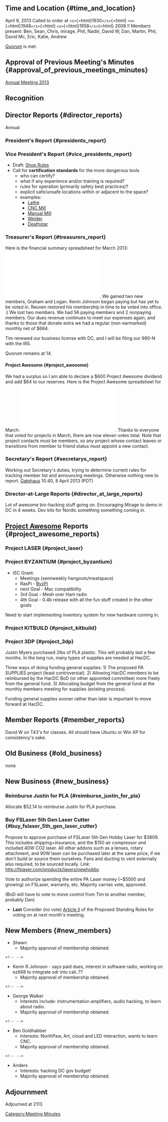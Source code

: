 ## Time and Location {#time_and_location}

April 9, 2013 Called to order at `<s>`{=html}1930`</s>`{=html}
`<s>`{=html}1948`</s>`{=html} `<s>`{=html}1958`</s>`{=html} 2008 !!
Members present: Ben, Sean, Chris, mirage, Phil, Nadiir, David W, Dan,
Martin, Phil, David Mc, Eric, Katie, Andrew

[Quorum](Quorum) is met.

## Approval of Previous Meeting's Minutes {#approval_of_previous_meetings_minutes}

[Annual Meeting 2013](Annual_Meeting_2013)

## Recognition

## Director Reports {#director_reports}

Annual

### President's Report {#presidents_report}

### Vice President's Report {#vice_presidents_report}

-   Draft: [Shop Rules](Shop_Rules)
-   Call for **certification standards** for the more dangerous tools
    -   who can certify?
    -   what if any experience and/or training is required?
    -   rules for operation (primarily safety best practices)?
    -   explicit safe/unsafe locations within or adjacent to the space?
    -   examples:
        -   [Lathe](Certification_Lathe)
        -   [CNC Mill](Certification_CNC_Mill)
        -   [Manual Mill](Certification_Manual_Mill)
        -   [Welder](Certification_Welder)
        -   [Deathstar](Certification_Deathstar)

### Treasurer's Report {#treasurers_report}

Here is the financial summary spreadsheet for March 2013:
![](HacDC_Financials_2013_03.pdf "HacDC_Financials_2013_03.pdf"). We
gained two new members, Graham and Logan. Kevin Johnson began paying but
has yet to be voted in. Reuven restored his membership in time to be
voted into office. :) We lost two members. We had 56 paying members and
2 nonpaying members. Our dues revenue continues to meet our expenses
again, and thanks to those that donate extra we had a regular
(non-earmarked) monthly net of \$664.

Tim renewed our business license with DC, and I will be filing our 990-N
with the IRS.

Quorum remains at 14.

#### Project Awesome {#project_awesome}

We had a surplus so I am able to declare a \$600 Project Awesome
dividend and add \$64 to our reserves. Here is the Project Awesome
spreadsheet for March:
![](HacDC_PA_Projects-2013_03.pdf "HacDC_PA_Projects-2013_03.pdf").
Thanks to everyone that voted for projects in March, there are now
eleven votes total. Note that project contacts must be members, so any
project whose contact leaves or transitions from member to friend status
must appoint a new contact.

### Secretary's Report {#secretarys_report}

Working out Secretary's duties, trying to determine current rules for
tracking member list and announcing meetings. Otherwise nothing new to
report. [Gatohaus](User:Gatohaus) 10:40, 8 April 2013 (PDT)

### Director-at-Large Reports {#director_at_large_reports}

Lot of awesome bio-hacking stuff going on. Encouraging Mirage to demo in
DC in 4 weeks. Dev kits for Nordic something something coming in.

## [Project Awesome](:Category:Project_Awesome) Reports {#project_awesome_reports}

### Project LASER {#project_laser}

### Project BYZANTIUM {#project_byzantium}

-   ISC Grant:
    -   Meetings (semiweekly hangouts/meatspace)
    -   RasPi - [ByzPi](https://github.com/byzantium/ByzPi)
    -   next Goal - Mac compatibility
    -   3rd Goal - Mesh over Ham radio
    -   4th Goal - 0.4b release with all the fun stuff created in the
        other goals

Need to start implementing inventory system for new hardware coming in.

### Project KITBUILD {#project_kitbuild}

### Project 3DP {#project_3dp}

Justin Myers purchased 2lbs of PLA plastic. This will probably last a
few months. In the long run, many types of supplies are needed at HacDC.

Three ways of doing funding general supplies: 1) The proposed PA
SUPPLIES project (least controversial). 2) Allowing HacDC members to be
reimbursed by the HacDC BoD (or other appointed committee) more freely
from the general fund. 3) Allocating budget from the general fund at the
monthly members meeting for supplies (existing process).

Funding general supplies sooner rather than later is important to move
forward at HacDC.

## Member Reports {#member_reports}

David W on T43's for classes. All should have Ubuntu or Win XP for
consistency's sake.

## Old Business {#old_business}

none

## New Business {#new_business}

### Reimburse Justin for PLA {#reimburse_justin_for_pla}

Allocate \$52.14 to reimburse Justin for PLA purchase.

### Buy FSLaser 5th Gen Laser Cutter {#buy_fslaser_5th_gen_laser_cutter}

Propose to approve purchase of FSLaser 5th Gen Hobby Laser for \$3809.
This includes shipping+insurance, and the \$150 air compressor and
included 40W CO2 laser. All other addons such as a lenses, rotary
attachment, and 90W laser can be purchased later at the same price, if
we don't build or source them ourselves. Fans and ducting to vent
externally also required, to be sourced locally. Link:
<http://fslaser.com/products/lasers/newhobby>

Vote to authorize spending the entire PA Laser money (\~\$5500 and
growing) on FSLaser, warranty, etc. Majority carries vote, approved.

(BoD will have to vote to move control from Tim to another member,
probably Dan)

-   **Last** Consider (no vote) [Article
    II](http://wiki.hacdc.org/index.php/Proposed_Standing_Rules#Article_II:_Membership)
    of the Proposed Standing Rules for voting on at next month's
    meeting.

## New Members {#new_members}

-   Shawn
    -   Majority approval of membership obtained.

```{=html}
<!-- -->
```
-   Kevin R Johnson - says paid dues, interest in software radio,
    working on ez668 to integrate sdr into cali..??
    -   Majority approval of membership obtained.

```{=html}
<!-- -->
```
-   George Walker
    -   Interests include: instrumentation amplifiers, audio hacking, to
        learn about radio.
    -   Majority approval of membership obtained.

```{=html}
<!-- -->
```
-   Ben Goldhabber
    -   Interests: NorthPaw, Art, cloud and LED interaction, wants to
        learn CNC.
    -   Majority approval of membership obtained.

```{=html}
<!-- -->
```
-   Anders
    -   Interests: hacking DC gov budget!
    -   Majority approval of membership obtained.

## Adjournment

Adjourned at 2113

[Category:Meeting Minutes](Category:Meeting_Minutes)
